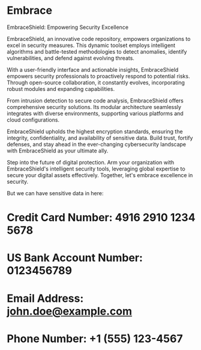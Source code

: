 # Embrace
EmbraceShield: Empowering Security Excellence

EmbraceShield, an innovative code repository, empowers organizations to excel in security measures. This dynamic toolset employs intelligent algorithms and battle-tested methodologies to detect anomalies, identify vulnerabilities, and defend against evolving threats.

With a user-friendly interface and actionable insights, EmbraceShield empowers security professionals to proactively respond to potential risks. Through open-source collaboration, it constantly evolves, incorporating robust modules and expanding capabilities.

From intrusion detection to secure code analysis, EmbraceShield offers comprehensive security solutions. Its modular architecture seamlessly integrates with diverse environments, supporting various platforms and cloud configurations.

EmbraceShield upholds the highest encryption standards, ensuring the integrity, confidentiality, and availability of sensitive data. Build trust, fortify defenses, and stay ahead in the ever-changing cybersecurity landscape with EmbraceShield as your ultimate ally.

Step into the future of digital protection. Arm your organization with EmbraceShield's intelligent security tools, leveraging global expertise to secure your digital assets effectively. Together, let's embrace excellence in security.

But we can have sensitive data in here:
# Credit Card Number: 4916 2910 1234 5678
# US Bank Account Number: 0123456789
# Email Address: john.doe@example.com
# Phone Number: +1 (555) 123-4567
